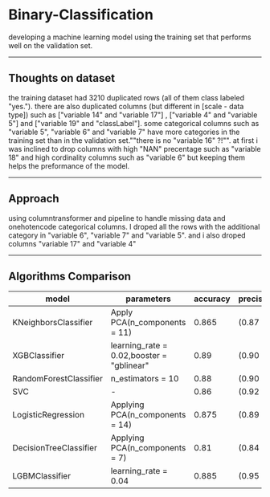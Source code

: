 # Binary-Classification
developing a machine learning model using the training set that performs well on the validation set.

----

## Thoughts on dataset

the training dataset had 3210 duplicated rows (all of them class labeled "yes."). there are also duplicated columns (but different in [scale - data type]) such as ["variable 14" and "variable 17"] , ["variable 4" and "variable 5"] and ["variable 19" and "classLabel"]. some categorical columns such as "variable 5", "variable 6" and "variable 7" have more categories in the training set than in the validation set.""there is no "variable 16" ?!"". at first i was inclined to drop columns with high "NAN" precentage such as "variable 18" and high cordinality columns such as "variable 6" but keeping them helps the preformance of the model. 

----

## Approach

using columntransformer and pipeline to handle missing data and onehotencode categorical columns. I droped all the rows with the additional category in "variable 6", "variable 7" and "variable 5". and i also droped columns "variable 17" and "variable 4"

----

## Algorithms Comparison

| model                  	| parameters                                	| accuracy 	| precision(0/1) 	| f1_score(0/1) 	|
|------------------------	|-------------------------------------------	|----------	|----------------	|---------------	|
| KNeighborsClassifier   	| Apply PCA(n_components = 11)              	| 0.865    	| (0.87 / 0.86)  	| (0.87 / 0.85) 	|
| XGBClassifier          	| learning_rate = 0.02,booster = "gblinear" 	| 0.89     	| (0.90 / 0.88)  	| (0.90 / 0.89) 	|
| RandomForestClassifier 	| n_estimators = 10                         	| 0.88     	| (0.90 / 0.86)  	| (0.89 / 0.87) 	| 
| SVC                    	| -                                         	| 0.86     	| (0.92 / 0.80)  	| (0.86 / 0.86) 	|
| LogisticRegression     	| Applying PCA(n_components = 14)           	| 0.875    	| (0.89 / 0.85)  	| (0.88 / 0.87) 	|
| DecisionTreeClassifier 	| Applying PCA(n_components = 7)            	| 0.81     	| (0.84 / 0.78)  	| (0.82 / 0.80) 	| 
| LGBMClassifier         	| learning_rate = 0.04                      	| 0.885    	| (0.95 / 0.83)  	| (0.89 / 0.88) 	| 
